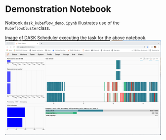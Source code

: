# Demonstration Notebook

Notbook `dask_kubeflow_demo.ipynb` illustrates use of the `KubeflowCluster`class.

Image of DASK Scheduler executing the task for the above notebook.
![DASK Scheduler UI](./images/KubeflowCluster_dask_scheduler_ui.png)

